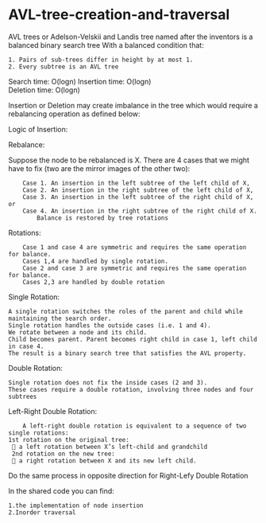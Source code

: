 # AVL-tree-creation-and-traversal
AVL trees or Adelson-Velskii and Landis tree named after the inventors is a balanced binary search tree With a balanced condition that:

	1. Pairs of sub-trees differ in height by at most 1.
	2. Every subtree is an AVL tree

Search time: O(logn) 
Insertion time: O(logn)  
Deletion time: O(logn) 

Insertion or Deletion may create imbalance in the tree which would require a rebalancing operation as defined below:

Logic of Insertion:

Rebalance: 

Suppose the node to be rebalanced is X. There are 4 cases that we might have to fix (two are the mirror images of the other two):

		Case 1. An insertion in the left subtree of the left child of X,
		Case 2. An insertion in the right subtree of the left child of X,
		Case 3. An insertion in the left subtree of the right child of X, or
		Case 4. An insertion in the right subtree of the right child of X.
			Balance is restored by tree rotations

Rotations:

		Case 1 and case 4 are symmetric and requires the same operation for balance. 
		Cases 1,4 are handled by single rotation.
		Case 2 and case 3 are symmetric and requires the same operation for balance.
		Cases 2,3 are handled by double rotation

Single Rotation:

	A single rotation switches the roles of the parent and child while maintaining the search order.
	Single rotation handles the outside cases (i.e. 1 and 4).
	We rotate between a node and its child. 
	Child becomes parent. Parent becomes right child in case 1, left child in case 4.
	The result is a binary search tree that satisfies the AVL property.

Double Rotation:

	Single rotation does not fix the inside cases (2 and 3). 
	These cases require a double rotation, involving three nodes and four subtrees
Left-Right Double Rotation:

		A left-right double rotation is equivalent to a sequence of two single rotations: 
	1st rotation on the original tree:
	  a left rotation between X’s left-child and grandchild
	 2nd rotation on the new tree: 
	  a right rotation between X and its new left child. 

Do the same process in opposite direction for Right-Lefy Double Rotation

In the shared code you can find:

	1.the implementation of node insertion
	2.Inorder traversal
